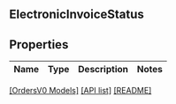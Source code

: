 ## ElectronicInvoiceStatus

## Properties

Name | Type | Description | Notes
------------ | ------------- | ------------- | -------------

[[OrdersV0 Models]](../) [[API list]](../../Api) [[README]](../../../README.md)
